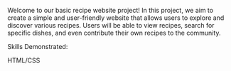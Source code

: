 Welcome to our basic recipe website project! In this project, we aim to create a simple and user-friendly website that allows users to explore and discover various recipes. Users will be able to view recipes, search for specific dishes, and even contribute their own recipes to the community.

Skills Demonstrated:

HTML/CSS